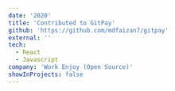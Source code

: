 ```yaml
---
date: '2020'
title: 'Contributed to GitPay'
github: 'https://github.com/mdfaizan7/gitpay'
external: ''
tech:
  - React
  - Javascript
company: 'Work Enjoy (Open Source)'
showInProjects: false
---
```

